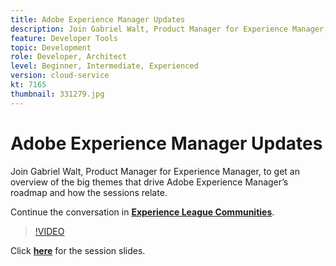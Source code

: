 ```yaml
---
title: Adobe Experience Manager Updates
description: Join Gabriel Walt, Product Manager for Experience Manager, to get an overview of the big themes that drive Adobe Experience Manager’s roadmap and how the sessions relate.
feature: Developer Tools
topic: Development
role: Developer, Architect
level: Beginner, Intermediate, Experienced
version: cloud-service
kt: 7165
thumbnail: 331279.jpg
---
```


# Adobe Experience Manager Updates

Join Gabriel Walt, Product Manager for Experience Manager, to get an overview of the big themes that drive Adobe Experience Manager’s roadmap and how the sessions relate.

Continue the conversation in **[Experience League Communities](http://adobe.ly/36Yd3v6)**.

>[!VIDEO](https://video.tv.adobe.com/v/331279/?quality=12&learn=on&hidetitle=true)

Click **[here](/help/events/assets/experience-manager-updates.pdf)** for the session slides.
